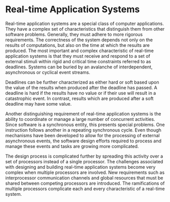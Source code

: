 # Real-time Application Systems

Real-time application systems are a special class of computer applications.
They have a complex set of characteristics that distinguish them from other
software problems. Generally, they must adhere to more rigorous requirements.
The correctness of the system depends not only on the results of computations,
but also on the time at which the results are produced. The most important and
complex characteristic of real-time application systems is that they must
receive and respond to a set of external stimuli within rigid and critical time
constraints referred to as deadlines. Systems can be buried by an avalanche of
interdependent, asynchronous or cyclical event streams.

Deadlines can be further characterized as either hard or soft based upon the
value of the results when produced after the deadline has passed. A deadline
is hard if the results have no value or if their use will result in a
catastrophic event. In contrast, results which are produced after a soft
deadline may have some value.

Another distinguishing requirement of real-time application systems is the
ability to coordinate or manage a large number of concurrent activities. Since
software is a synchronous entity, this presents special problems. One
instruction follows another in a repeating synchronous cycle. Even though
mechanisms have been developed to allow for the processing of external
asynchronous events, the software design efforts required to process and manage
these events and tasks are growing more complicated.

The design process is complicated further by spreading this activity over a set
of processors instead of a single processor. The challenges associated with
designing and building real-time application systems become very complex when
multiple processors are involved. New requirements such as interprocessor
communication channels and global resources that must be shared between
competing processors are introduced. The ramifications of multiple processors
complicate each and every characteristic of a real-time system.
